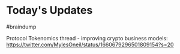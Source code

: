 # Today's Updates
#braindump 

Protocol Tokenomics thread - improving crypto business models:
https://twitter.com/MylesOneil/status/1660679296501809154?s=20

